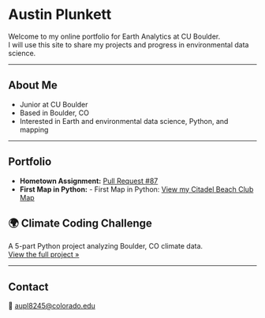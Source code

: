 # Austin Plunkett

Welcome to my online portfolio for Earth Analytics at CU Boulder.  
I will use this site to share my projects and progress in environmental data science.

---

## About Me
- Junior at CU Boulder  
- Based in Boulder, CO  
- Interested in Earth and environmental data science, Python, and mapping  

---

## Portfolio
- **Hometown Assignment:** [Pull Request #87](https://github.com/cu-esiil-edu/hometowns/pull/87)  
- **First Map in Python:** - First Map in Python: [View my Citadel Beach Club Map](map.html)

## 🌍 Climate Coding Challenge
A 5-part Python project analyzing Boulder, CO climate data.  
[View the full project »](https://github.com/aupl8245-cmyk/02-climate-aupl8245-cmyk)

---

## Contact
📧 aupl8245@colorado.edu
